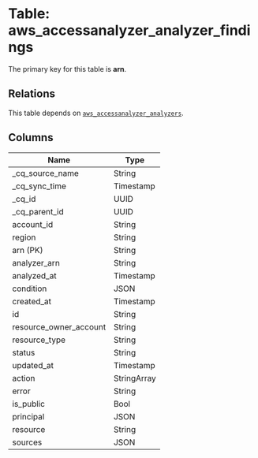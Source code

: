 # Table: aws_accessanalyzer_analyzer_findings



The primary key for this table is **arn**.

## Relations
This table depends on [`aws_accessanalyzer_analyzers`](aws_accessanalyzer_analyzers.md).

## Columns
| Name          | Type          |
| ------------- | ------------- |
|_cq_source_name|String|
|_cq_sync_time|Timestamp|
|_cq_id|UUID|
|_cq_parent_id|UUID|
|account_id|String|
|region|String|
|arn (PK)|String|
|analyzer_arn|String|
|analyzed_at|Timestamp|
|condition|JSON|
|created_at|Timestamp|
|id|String|
|resource_owner_account|String|
|resource_type|String|
|status|String|
|updated_at|Timestamp|
|action|StringArray|
|error|String|
|is_public|Bool|
|principal|JSON|
|resource|String|
|sources|JSON|